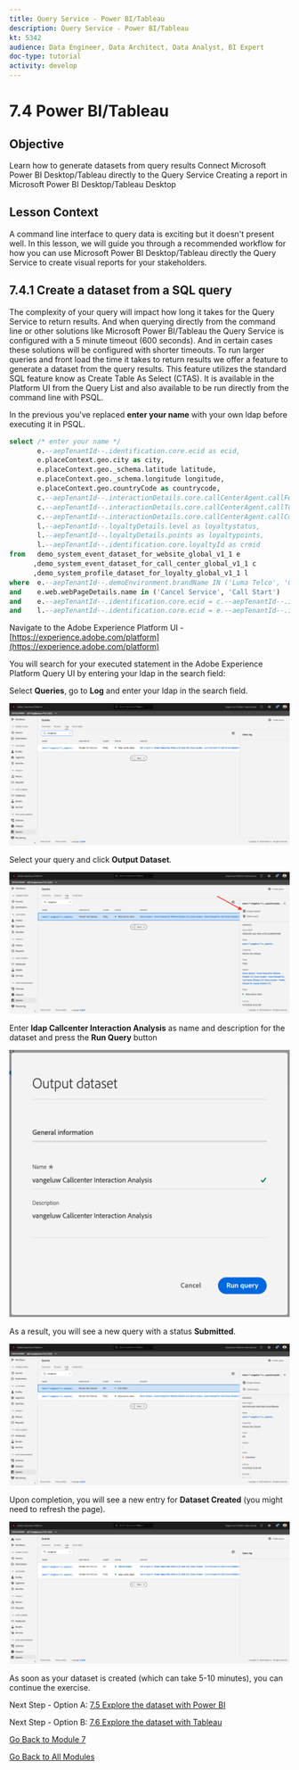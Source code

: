 ```yaml
---
title: Query Service - Power BI/Tableau
description: Query Service - Power BI/Tableau
kt: 5342
audience: Data Engineer, Data Architect, Data Analyst, BI Expert
doc-type: tutorial
activity: develop
---
```


# 7.4 Power BI/Tableau

## Objective

Learn how to generate datasets from query results
Connect Microsoft Power BI Desktop/Tableau directly to the Query Service
Creating a report in Microsoft Power BI Desktop/Tableau Desktop

## Lesson Context

A command line interface to query data is exciting but it doesn't present well. In this lesson, we will guide you through a recommended workflow for how you can use Microsoft Power BI Desktop/Tableau directly the Query Service to create visual reports for your stakeholders.

## 7.4.1 Create a dataset from a SQL query

The complexity of your query will impact how long it takes for the Query Service to return results. And when querying directly from the command line or other solutions like Microsoft Power BI/Tableau the Query Service is configured with a 5 minute timeout (600 seconds). And in certain cases these solutions will be configured with shorter timeouts. To run larger queries and front load the time it takes to return results we offer a feature to generate a dataset from the query results. This feature utilizes the standard SQL feature know as Create Table As Select (CTAS). It is available in the Platform UI from the Query List and also available to be run directly from the command line with PSQL.

In the previous you've replaced **enter your name** with your own ldap before executing it in PSQL.

```sql
select /* enter your name */
       e.--aepTenantId--.identification.core.ecid as ecid,
       e.placeContext.geo.city as city,
       e.placeContext.geo._schema.latitude latitude,
       e.placeContext.geo._schema.longitude longitude,
       e.placeContext.geo.countryCode as countrycode,
       c.--aepTenantId--.interactionDetails.core.callCenterAgent.callFeeling as callFeeling,
       c.--aepTenantId--.interactionDetails.core.callCenterAgent.callTopic as callTopic,
       c.--aepTenantId--.interactionDetails.core.callCenterAgent.callContractCancelled as contractCancelled,
       l.--aepTenantId--.loyaltyDetails.level as loyaltystatus,
       l.--aepTenantId--.loyaltyDetails.points as loyaltypoints,
       l.--aepTenantId--.identification.core.loyaltyId as crmid
from   demo_system_event_dataset_for_website_global_v1_1 e
      ,demo_system_event_dataset_for_call_center_global_v1_1 c
      ,demo_system_profile_dataset_for_loyalty_global_v1_1 l
where  e.--aepTenantId--.demoEnvironment.brandName IN ('Luma Telco', 'Citi Signal')
and    e.web.webPageDetails.name in ('Cancel Service', 'Call Start')
and    e.--aepTenantId--.identification.core.ecid = c.--aepTenantId--.identification.core.ecid
and    l.--aepTenantId--.identification.core.ecid = e.--aepTenantId--.identification.core.ecid;
```

Navigate to the Adobe Experience Platform UI - [https://experience.adobe.com/platform](https://experience.adobe.com/platform)

You will search for your executed statement in the Adobe Experience Platform Query UI by entering your ldap in the search field:

Select **Queries**, go to **Log** and enter your ldap in the search field.

![search-query-for-ctas.png](./images/search-query-for-ctas.png)

Select your query and click **Output Dataset**.

![search-query-for-ctas.png](./images/search-query-for-ctasa.png)

Enter **ldap Callcenter Interaction Analysis** as name and description for the dataset and press the **Run Query** button

![create-ctas-dataset.png](./images/create-ctas-dataset.png)

As a result, you will see a new query with a status **Submitted**.

![ctas-query-submitted.png](./images/ctas-query-submitted.png)

Upon completion, you will see a new entry for **Dataset Created** (you might need to refresh the page).

![ctas-dataset-created.png](./images/ctas-dataset-created.png)

As soon as your dataset is created (which can take 5-10 minutes), you can continue the exercise.

Next Step - Option A: [7.5 Explore the dataset with Power BI](./ex5.md)

Next Step - Option B: [7.6 Explore the dataset with Tableau](./ex6.md)

[Go Back to Module 7](./query-service.md)

[Go Back to All Modules](../../overview.md)
